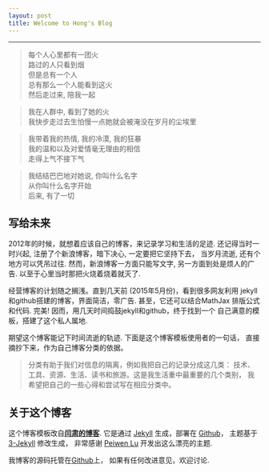 ```yaml
---
layout: post
title: Welcome to Hong's Blog
---
```


----------

>每个人心里都有一团火  
路过的人只看到烟  
但是总有一个人  
总有那么一个人能看到这火  
然后走过来, 陪我一起  
      
>我在人群中, 看到了她的火  
我快步走过去生怕慢一点她就会被淹没在岁月的尘埃里  
       
>我带着我的热情, 我的冷漠, 我的狂暴  
我的温和以及对爱情毫无理由的相信  
走得上气不接下气  
        
>我结结巴巴地对她说, 你叫什么名字  
从你叫什么名字开始  
后来, 有了一切  


## 写给未来

2012年的时候，就想着应该自己的博客，来记录学习和生活的足迹. 
还记得当时一时兴起, 注册了个新浪博客，暗下决心, 一定要把它坚持下去，
当岁月流逝, 还有个地方可以凭吊过往. 然而，新浪博客一方面只能写文字, 
另一方面到处是烦人的广告. 以至于心里当时那把火烧着烧着就灭了.

经营博客的计划随之搁浅。直到几天前 (2015年5月份)，看到很多网友利用
jekyll和github搭建的博客，界面简洁，零广告. 甚至，它还可以结合MathJax
排版公式和代码. 完美! 因而，用几天时间捣鼓jekyll和github，终于找到一个
自己满意的模板，搭建了这个私人属地.

期望这个博客能记下时间流逝的轨迹. 下面是这个博客模板使用者的一句话，
直接摘抄下来，作为自己博客分类的依据。

>分类有助于我们对信息的隔离，例如我把自己的记录分成这几类：
技术、工具、资源、生活、读书和旅游。这是我生活重中最重要的几个类别，
我希望把自己的一些心得和尝试写在相应分类中。

## 关于这个博客

这个博客模板改自[**闫肃的博客**](http://yansu.org/). 
它是通过 [Jekyll](http://jekyllrb.com/) 生成，部署在 [Github](https://pages.github.com)，
主题基于 [3-Jekyll](https://github.com/P233/3-Jekyll) 修改生成，
非常感谢 [Peiwen Lu](https://github.com/P233) 开发出这么漂亮的主题.

我博客的源码托管在[Github](https://github.com/polyHong/polyHong.github.io)上，
如果有任何改进意见，欢迎讨论.
